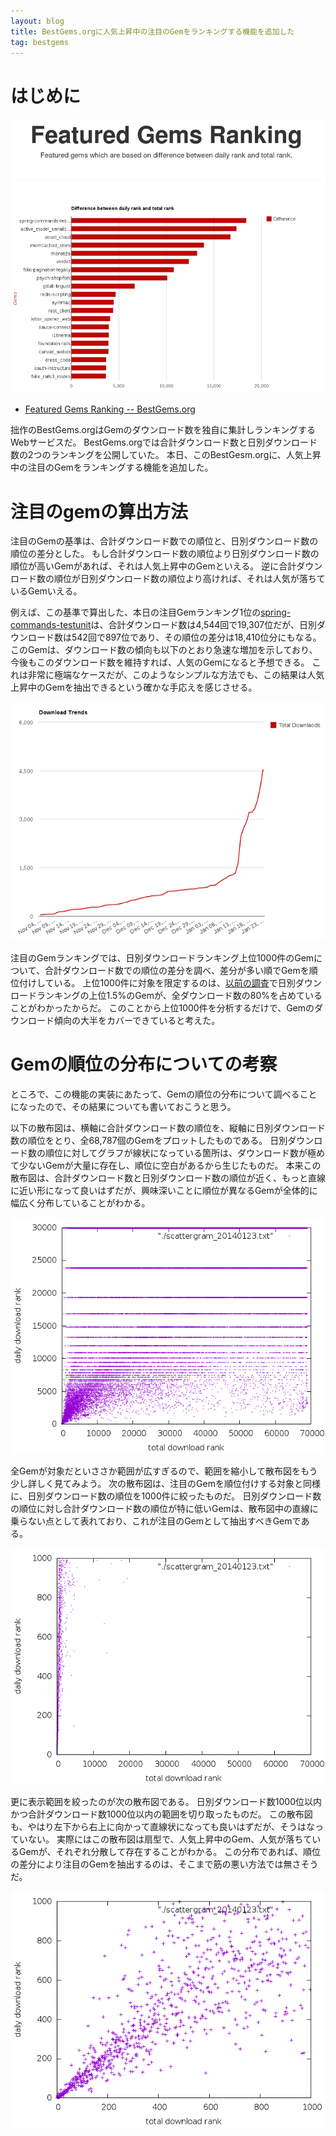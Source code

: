 ```yaml
---
layout: blog
title: BestGems.orgに人気上昇中の注目のGemをランキングする機能を追加した
tag: bestgems
---
```




# はじめに

![Featured Gems Ranking](/assets/2014_01_24_featured_gems_ranking.png)

- [Featured Gems Ranking -- BestGems.org](http://bestgems.org/featured)

拙作のBestGems.orgはGemのダウンロード数を独自に集計しランキングするWebサービスだ。
BestGems.orgでは合計ダウンロード数と日別ダウンロード数の2つのランキングを公開していた。
本日、このBestGesm.orgに、人気上昇中の注目のGemをランキングする機能を追加した。

# 注目のgemの算出方法

注目のGemの基準は、合計ダウンロード数での順位と、日別ダウンロード数の順位の差分とした。
もし合計ダウンロード数の順位より日別ダウンロード数の順位が高いGemがあれば、それは人気上昇中のGemといえる。
逆に合計ダウンロード数の順位が日別ダウンロード数の順位より高ければ、それは人気が落ちているGemいえる。

例えば、この基準で算出した、本日の注目Gemランキング1位の[spring-commands-testunit](http://bestgems.org/gems/spring-commands-testunit)は、合計ダウンロード数は4,544回で19,307位だが、日別ダウンロード数は542回で897位であり、その順位の差分は18,410位分にもなる。
このGemは、ダウンロード数の傾向も以下のとおり急速な増加を示しており、今後もこのダウンロード数を維持すれば、人気のGemになると予想できる。
これは非常に極端なケースだが、このようなシンプルな方法でも、この結果は人気上昇中のGemを抽出できるという確かな手応えを感じさせる。

![Download Trends](/assets/2014_01_24_download_trends.png)

注目のGemランキングでは、日別ダウンロードランキング上位1000件のGemについて、合計ダウンロード数での順位の差分を調べ、差分が多い順でGemを順位付けしている。
上位1000件に対象を限定するのは、[以前の調査](/2013/09/05/rubygems-statistics.html)で日別ダウンロードランキングの上位1.5%のGemが、全ダウンロード数の80%を占めていることがわかったからだ。
このことから上位1000件を分析するだけで、Gemのダウンロード傾向の大半をカバーできていると考えた。

# Gemの順位の分布についての考察

ところで、この機能の実装にあたって、Gemの順位の分布について調べることになったので、その結果についても書いておこうと思う。

以下の散布図は、横軸に合計ダウンロード数の順位を、縦軸に日別ダウンロード数の順位をとり、全68,787個のGemをプロットしたものである。
日別ダウンロード数の順位に対してグラフが線状になっている箇所は、ダウンロード数が極めて少ないGemが大量に存在し、順位に空白があるから生じたものだ。
本来この散布図は、合計ダウンロード数と日別ダウンロード数の順位が近く、もっと直線に近い形になって良いはずだが、興味深いことに順位が異なるGemが全体的に幅広く分布していることがわかる。

![Scattergram 01](/assets/2014_01_24_scattergram_01.png)

全Gemが対象だといささか範囲が広すぎるので、範囲を縮小して散布図をもう少し詳しく見てみよう。
次の散布図は、注目のGemを順位付けする対象と同様に、日別ダウンロード数の順位を1000件に絞ったものだ。
日別ダウンロード数の順位に対し合計ダウンロード数の順位が特に低いGemは、散布図中の直線に乗らない点として表れており、これが注目のGemとして抽出すべきGemである。

![Scattergram 02](/assets/2014_01_24_scattergram_02.png)

更に表示範囲を絞ったのが次の散布図である。
日別ダウンロード数1000位以内かつ合計ダウンロード数1000位以内の範囲を切り取ったものだ。
この散布図も、やはり左下から右上に向かって直線状になっても良いはずだが、そうはなっていない。
実際にはこの散布図は扇型で、人気上昇中のGem、人気が落ちているGemが、それぞれ分散して存在することがわかる。
この分布であれば、順位の差分により注目のGemを抽出するのは、そこまで筋の悪い方法では無さそうだ。

![Scattergram 03](/assets/2014_01_24_scattergram_03.png)
